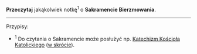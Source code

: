 **Przeczytaj** jakąkolwiek notkę<sup>1</sup> o **Sakramencie Bierzmowania**.

---
Przypisy:

- <sup>1</sup> Do czytania o Sakramencie może posłużyć np. <a target="_blank" href="http://www.katechizm.opoka.org.pl/kkkII-2-1.htm#o11kkkII-2-1">Katechizm Kościoła Katolickiego</a> (<a target="_blank" href="http://www.katechizm.opoka.org.pl/kkkII-2-1.htm#o17kkkII-2-1">w skrócie</a>).

